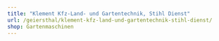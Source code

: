 ```yaml
---
title: "Klement Kfz-Land- und Gartentechnik, Stihl Dienst"
url: /geiersthal/klement-kfz-land-und-gartentechnik-stihl-dienst/
shop: Gartenmaschinen
---
```

